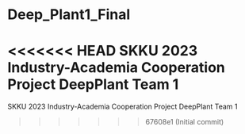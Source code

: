 # Deep_Plant1_Final
<<<<<<< HEAD
SKKU 2023 Industry-Academia Cooperation Project DeepPlant Team 1
=======
SKKU 2023 Industry-Academia Cooperation Project DeepPlant Team 1 
>>>>>>> 67608e1 (Initial commit)
